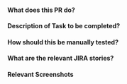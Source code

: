 #### What does this PR do?

#### Description of Task to be completed?

#### How should this be manually tested?


#### What are the relevant JIRA stories?

#### Relevant Screenshots
